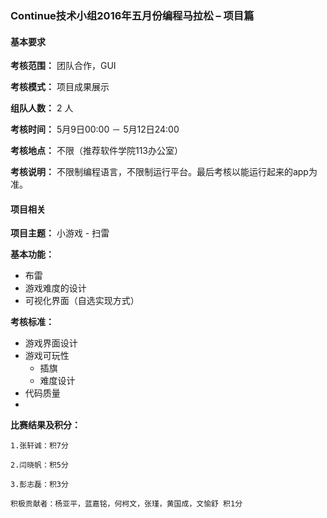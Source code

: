 ### Continue技术小组2016年五月份编程马拉松 – 项目篇

#### 基本要求

**考核范围：** 团队合作，GUI

**考核模式：** 项目成果展示

**组队人数：** 2 人

**考核时间：** 5月9日00:00 － 5月12日24:00

**考核地点：** 不限（推荐软件学院113办公室）

**考核说明：** 不限制编程语言，不限制运行平台。最后考核以能运行起来的app为准。


#### 项目相关

**项目主题：** 小游戏 - 扫雷

**基本功能：**
+ 布雷
+ 游戏难度的设计
+ 可视化界面（自选实现方式）

**考核标准：**
+ 游戏界面设计
+ 游戏可玩性
  - 插旗
  - 难度设计
+ 代码质量
+ 

**比赛结果及积分：**

    1.张轩诚：积7分

    2.闫晓帆：积5分
  
    3.彭志磊：积3分
  
    积极贡献者：杨亚平，蓝嘉铭，何柯文，张瑾，黄国成，文愉舒 积1分


